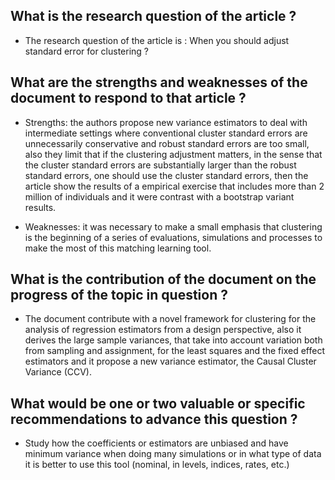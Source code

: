 ## What is the research question of the article ?

* The research question of the article is : When you should adjust standard error for clustering ? 

## What are the strengths and weaknesses of the document to respond to that article ?

*  Strengths: the authors propose new variance estimators to deal with intermediate settings where conventional cluster standard errors are unnecessarily conservative and robust standard errors are too small, also they limit that if the clustering adjustment matters, in the sense that the cluster standard errors are substantially larger than the robust standard errors, one should use the cluster standard errors, then the article show the results of a empirical exercise that includes more than 2 million of individuals and it were contrast with a bootstrap variant results. 

* Weaknesses: it was necessary to make a small emphasis that clustering is the beginning of a series of evaluations, simulations and processes to make the most of this matching learning tool.

## What is the contribution of the document on the progress of the topic in question ?

*  The document contribute with a novel framework for clustering for the analysis of regression estimators from a design perspective, also it  derives the large sample variances, that take into account variation both from sampling and assignment, for the least squares and the fixed effect estimators and it propose a new variance estimator, the Causal Cluster Variance (CCV). 

## What would be one or two valuable or specific recommendations to advance this question ?

*  Study how the coefficients or estimators are unbiased and have minimum variance when doing many simulations or in what type of data it is better to use this tool (nominal, in levels, indices, rates, etc.)